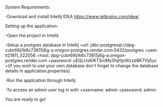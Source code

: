 System Requirements:

  -Download and install Intellij IDEA https://www.jetbrains.com/idea/


Setting up the application:

  -Open the project in Intellij

  -Setup a postgres database in Intellij
    +url: jdbc:postgresql://dpg-cubr69ij1k6c73815j6g-a.oregon-postgres.render.com:5432/postgres
    +user: it21811_it22056
    +host: dpg-cubr69ij1k6c73815j6g-a.oregon-postgres.render.com
    +password: oEQLUsKIKTSmMy5fqHjxWzzd8K7Yq5yc
    +(if you wish to use your own database don't forget to change the database details in application.properties)

  -Run the application through Intellij

  -To access an admin user log in with
    +username: admin
    +password: admin

You are ready to go!
